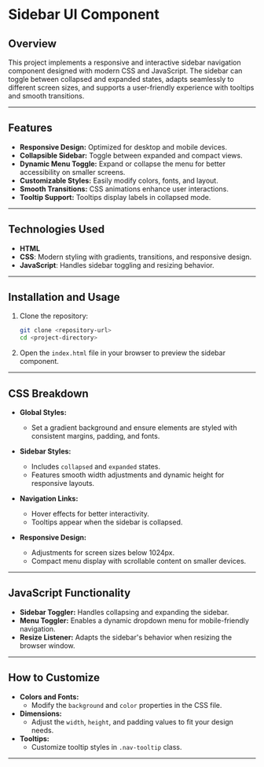 # Sidebar UI Component

## Overview
This project implements a responsive and interactive sidebar navigation component designed with modern CSS and JavaScript. The sidebar can toggle between collapsed and expanded states, adapts seamlessly to different screen sizes, and supports a user-friendly experience with tooltips and smooth transitions.

---

## Features
- **Responsive Design:** Optimized for desktop and mobile devices.
- **Collapsible Sidebar:** Toggle between expanded and compact views.
- **Dynamic Menu Toggle:** Expand or collapse the menu for better accessibility on smaller screens.
- **Customizable Styles:** Easily modify colors, fonts, and layout.
- **Smooth Transitions:** CSS animations enhance user interactions.
- **Tooltip Support:** Tooltips display labels in collapsed mode.

---

## Technologies Used
- **HTML**
- **CSS**: Modern styling with gradients, transitions, and responsive design.
- **JavaScript**: Handles sidebar toggling and resizing behavior.

---

## Installation and Usage
1. Clone the repository:
   ```bash
   git clone <repository-url>
   cd <project-directory>
   ```
2. Open the `index.html` file in your browser to preview the sidebar component.

---

## CSS Breakdown
- **Global Styles:**
  - Set a gradient background and ensure elements are styled with consistent margins, padding, and fonts.

- **Sidebar Styles:**
  - Includes `collapsed` and `expanded` states.
  - Features smooth width adjustments and dynamic height for responsive layouts.
  
- **Navigation Links:**
  - Hover effects for better interactivity.
  - Tooltips appear when the sidebar is collapsed.

- **Responsive Design:**
  - Adjustments for screen sizes below 1024px.
  - Compact menu display with scrollable content on smaller devices.

---

## JavaScript Functionality
- **Sidebar Toggler:** Handles collapsing and expanding the sidebar.
- **Menu Toggler:** Enables a dynamic dropdown menu for mobile-friendly navigation.
- **Resize Listener:** Adapts the sidebar's behavior when resizing the browser window.

---

## How to Customize
- **Colors and Fonts:**
  - Modify the `background` and `color` properties in the CSS file.
- **Dimensions:**
  - Adjust the `width`, `height`, and padding values to fit your design needs.
- **Tooltips:**
  - Customize tooltip styles in `.nav-tooltip` class.

---

